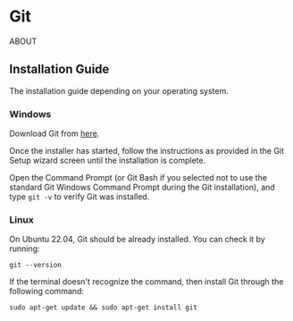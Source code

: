 
# Git

ABOUT

## Installation Guide

The installation guide depending on your operating system.

### Windows

Download Git from [here](https://gitforwindows.org/).<br>

Once the installer has started, follow the instructions as provided in the Git Setup wizard screen until the installation is complete.<br>

Open the Command Prompt (or Git Bash if you selected not to use the standard Git Windows Command Prompt during the Git installation), and type `git -v` to verify Git was installed.

### Linux

On Ubuntu 22.04, Git should be already installed. You can check it by running:
```
git --version
```
If the terminal doesn't recognize the command, then install Git through the following command:
```
sudo apt-get update && sudo apt-get install git
```
